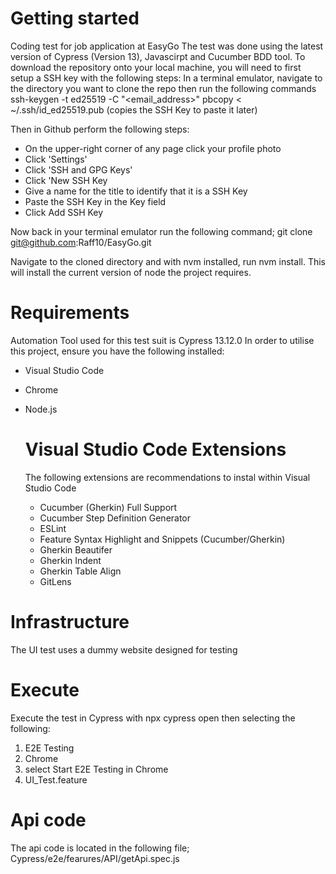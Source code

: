 # Getting started
Coding test for job application at EasyGo
The test was done using the latest version of Cypress (Version 13), Javascirpt and Cucumber BDD tool.
To download the repository onto your local machine, you will need to first setup a SSH key with the following steps:
In a terminal emulator, navigate to the directory you want to clone the repo then run the following commands
ssh-keygen -t ed25519 -C "<email_address>"
pbcopy < ~/.ssh/id_ed25519.pub (copies the SSH Key to paste it later)

Then in Github perform the following steps:
- On the upper-right corner of any page click your profile photo 
- Click 'Settings'
- Click 'SSH and GPG Keys'
- Click 'New SSH Key
- Give a name for the title to identify that it is a SSH Key
- Paste the SSH Key in the Key field
- Click Add SSH Key

Now back in your terminal emulator run the following command; git clone git@github.com:Raff10/EasyGo.git

Navigate to the cloned directory and with nvm installed, run nvm install. This will install the current version of node the project requires.

# Requirements
Automation Tool used for this test suit is Cypress 13.12.0
In order to utilise this project, ensure you have the following installed:
- Visual Studio Code
- Chrome
- Node.js

  # Visual Studio Code Extensions
  The following extensions are recommendations to instal within Visual Studio Code
  - Cucumber (Gherkin) Full Support
  - Cucumber Step Definition Generator
  - ESLint
  - Feature Syntax Highlight and Snippets (Cucumber/Gherkin)
  - Gherkin Beautifer
  - Gherkin Indent
  - Gherkin Table Align
  - GitLens

# Infrastructure
The UI test uses a dummy website designed for testing

# Execute
Execute the test in Cypress with npx cypress open then selecting the following:
1) E2E Testing
2) Chrome
3) select Start E2E Testing in Chrome
4) UI_Test.feature

# Api code
The api code is located in the following file; Cypress/e2e/fearures/API/getApi.spec.js
